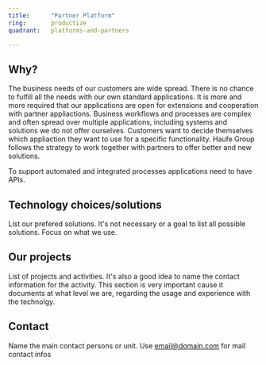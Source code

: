 ```yaml
---
title:      "Partner Platform"
ring:       productize
quadrant:   platforms-and-partners

---
```


## Why? ##

The business needs of our customers are wide spread. There is no chance to fulfill all the needs with our own standard applications.
It is more and more required that our applications are open for extensions and cooperation with partner appliactions.
Business workflows and processes are complex and often spread over multiple applications, including systems and solutions we do not offer ourselves.
Customers want to decide themselves which appliaction they want to use for a specific functionality.
Haufe Group follows the strategy to work together with partners to offer better and new solutions.

To support automated and integrated processes applications need to have APIs.

## Technology choices/solutions ##

List our prefered solutions. It's not necessary or a goal to list all possible solutions. Focus on what we use.

## Our projects ##

List of projects and activities. It's also a good idea to name the contact information for the activity.
This section is very important cause it documents at what level we are, regarding the usage and experience with the technolgy. 

## Contact ##

Name the main contact persons or unit.
Use <email@domain.com> for mail contact infos


